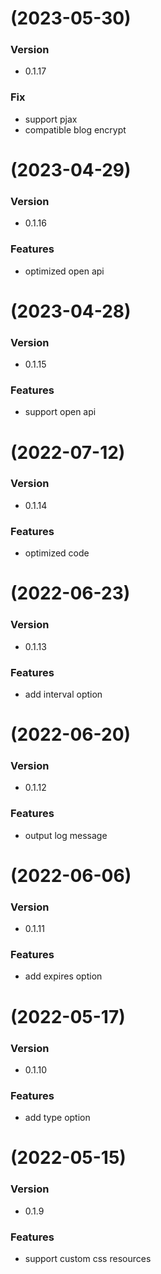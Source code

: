 # (2023-05-30)

### Version

- 0.1.17

### Fix

- support pjax
- compatible blog encrypt

# (2023-04-29)

### Version

- 0.1.16

### Features

- optimized open api

# (2023-04-28)

### Version

- 0.1.15

### Features

- support open api

# (2022-07-12)

### Version

- 0.1.14

### Features

- optimized code

# (2022-06-23)

### Version

- 0.1.13

### Features

- add interval option

# (2022-06-20)

### Version

- 0.1.12

### Features

- output log message

# (2022-06-06)

### Version

- 0.1.11

### Features

- add expires option

# (2022-05-17)

### Version

- 0.1.10

### Features

- add type option

# (2022-05-15)

### Version

- 0.1.9

### Features

- support custom css resources
